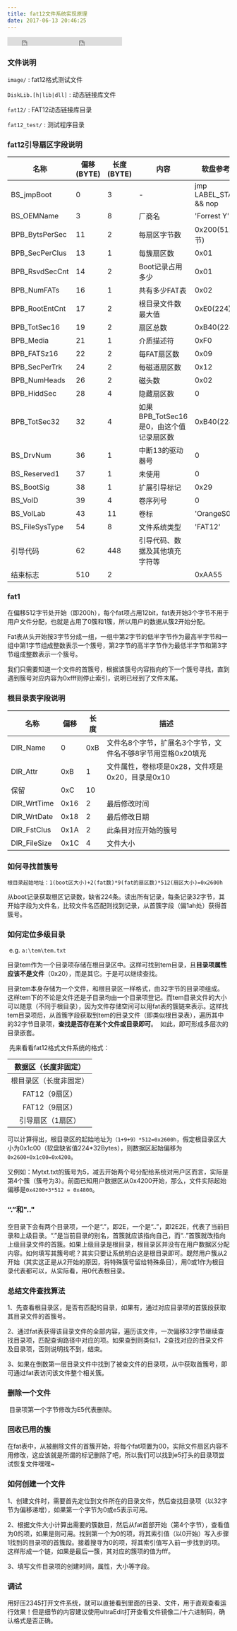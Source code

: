 ```yaml
---
title: fat12文件系统实现原理
date: 2017-06-13 20:46:25
---
```


​<iframe src="https://ghbtns.com/github-btn.html?user=imtypist&repo=fat12&type=star&count=true" frameborder="0" scrolling="0" width="90px" height="20px"></iframe><iframe src="https://ghbtns.com/github-btn.html?user=imtypist&repo=fat12&type=fork&count=true" frameborder="0" scrolling="0" width="170px" height="20px"></iframe>

### 文件说明

`image/` : fat12格式测试文件

`DiskLib.[h|lib|dll]` : 动态链接库文件

`fat12/` : FAT12动态链接库目录

`fat12_test/` : 测试程序目录

### fat12引导扇区字段说明

<!-- more -->

| 名称             | 偏移(BYTE) | 长度(BYTE) | 内容                         | 软盘参考值                  |
| -------------- | -------- | -------- | -------------------------- | ---------------------- |
| BS_jmpBoot     | 0        | 3        | -                          | jmp LABEL_START && nop |
| BS_OEMName     | 3        | 8        | 厂商名                        | 'Forrest Y'            |
| BPB_BytsPerSec | 11       | 2        | 每扇区字节数                     | 0x200(512字节)           |
| BPB_SecPerClus | 13       | 1        | 每簇扇区数                      | 0x01                   |
| BPB_RsvdSecCnt | 14       | 2        | Boot记录占用多少                 | 0x01                   |
| BPB_NumFATs    | 16       | 1        | 共有多少FAT表                   | 0x02                   |
| BPB_RootEntCnt | 17       | 2        | 根目录文件数最大值                  | 0xE0(224)              |
| BPB_TotSec16   | 19       | 2        | 扇区总数                       | 0xB40(2280)            |
| BPB_Media      | 21       | 1        | 介质描述符                      | 0xF0                   |
| BPB_FATSz16    | 22       | 2        | 每FAT扇区数                    | 0x09                   |
| BPB_SecPerTrk  | 24       | 2        | 每磁道扇区数                     | 0x12                   |
| BPB_NumHeads   | 26       | 2        | 磁头数                        | 0x02                   |
| BPB_HiddSec    | 28       | 4        | 隐藏扇区数                      | 0                      |
| BPB_TotSec32   | 32       | 4        | 如果BPB_TotSec16是0，由这个值记录扇区数 | 0xB40(2280)            |
| BS_DrvNum      | 36       | 1        | 中断13的驱动器号                  | 0                      |
| BS_Reserved1   | 37       | 1        | 未使用                        | 0                      |
| BS_BootSig     | 38       | 1        | 扩展引导标记                     | 0x29                   |
| BS_VolD        | 39       | 4        | 卷序列号                       | 0                      |
| BS_VolLab      | 43       | 11       | 卷标                         | 'OrangeS0.02'          |
| BS_FileSysType | 54       | 8        | 文件系统类型                     | 'FAT12'                |
| 引导代码           | 62       | 448      | 引导代码、数据及其他填充字符等            |                        |
| 结束标志           | 510      | 2        |                            | 0xAA55                 |

### fat1

​	在偏移512字节处开始（即200h），每个fat项占用12bit，fat表开始3个字节不用于用户文件分配，也就是占用了0簇和1簇，所以用户的数据从簇2开始分配。

​	Fat表从头开始按3字节分成一组，一组中第2字节的低半字节作为最高半字节和一组中第1字节组成整数表示一个簇号，第2字节的高半字节作为最低半字节和第3字节组成整数表示一个簇号。

​	我们只需要知道一个文件的首簇号，根据该簇号内容指向的下一个簇号寻找，直到遇到簇号对应内容为0xfff则停止索引，说明已经到了文件末尾。

### 根目录表字段说明

| 名称           | 偏移   | 长度   | 描述                                |
| ------------ | ---- | ---- | --------------------------------- |
| DIR_Name     | 0    | 0xB  | 文件名8个字节，扩展名3个字节，文件名不够8字节用空格0x20填充 |
| DIR_Attr     | 0xB  | 1    | 文件属性，卷标项是0x28，文件项是0x20，目录是0x10    |
| 保留           | 0xC  | 10   |                                   |
| DIR_WrtTime  | 0x16 | 2    | 最后修改时间                            |
| DIR_WrtDate  | 0x18 | 2    | 最后修改日期                            |
| DIR_FstClus  | 0x1A | 2    | 此条目对应开始的簇号                        |
| DIR_FileSize | 0x1C | 4    | 文件大小                              |

### 如何寻找首簇号

​	`根目录起始地址：1(boot区大小)+2(fat数)*9(fat的扇区数)*512(扇区大小)=0x2600h` 

​	从boot记录获取根区记录数，缺省224条。读出所有记录，每条记录32字节，其开始字段为文件名，比较文件名匹配则找到记录，从首簇字段（偏1ah处）获得首簇号。

### 如何定位多级目录

​	e.g. `a:\tem\tem.txt`

​	目录tem作为一个目录项存储在根目录区中。这样可找到tem目录，且**目录项属性应该不是文件**（0x20），而是其它。于是可以继续查找。

​	目录tem本身存储为一个文件，和根目录区一样格式，由32字节的目录项组成。这样tem下的不论是文件还是子目录均由一个目录项登记。而tem目录文件的大小可以随意（不同于根目录），因为文件存储空间可以用fat表的簇链来表示。这样找tem目录项后，从首簇字段获取到tem的目录文件（即类似根目录表），遍历其中的32字节目录项，**查找是否存在某个文件或目录即可**。  如此，即可形成多层次的目录嵌套。

​	先来看看fat12格式文件系统的格式：

| 数据区（长度非固定）  |
| :---------: |
| 根目录区（长度非固定） |
| FAT12（9扇区）  |
| FAT12（9扇区）  |
|  引导扇区（1扇区）  |

​	可以计算得出，根目录区的起始地址为`（1+9+9）*512=0x2600h`，假定根目录区大小为0x1c00（软盘缺省值224*32Bytes），则数据区起始偏移为`0x2600+0x1c00=0x4200`。

​	又例如：Mytxt.txt的簇号为5，减去开始两个号分配给系统对用户区而言，实际是第4个簇（簇号为3）。前面已知用户数据区从0x4200开始，那么，文件实际起始偏移是`0x4200+3*512 = 0x4800`。

### “.”和".."

​	空目录下会有两个目录项，一个是“.”，即2E，一个是“..”，即2E2E，代表了当前目录和上级目录。“.”是当前目录的别名，首簇就应该指向自己，而“..”首簇就改指向上级目录文件的首簇。如果上级目录是根目录，根目录区并没有在用户数据区分配内容。如何填写其簇号呢？其实只要让系统明白这是根目录即可。既然用户簇从2开始（其实这正是从2开始的原因，将特殊簇号留给特殊条目），用0或1作为根目录代表都可以，从实际看，用0代表根目录。

### 总结文件查找算法

1、先查看根目录区，是否有匹配的目录，如果有，通过对应目录项的首簇段获取其目录文件的首簇号。

2、通过fat表获得该目录文件的全部内容，遍历该文件，一次偏移32字节继续查找目录项，匹配查询路径中对应的项。如果查到则类似1，2查找对应的目录文件及目录项，否则说明找不到，结束。

3、如果在倒数第一层目录文件中找到了被查文件的目录项，从中获取首簇号，即可通过fat表访问该文件整个相关簇。

### 删除一个文件

​	目录项第一个字节修改为E5代表删除。

### 回收已用的簇

​	在fat表中，从被删除文件的首簇开始，将每个fat项置为00，实际文件扇区内容不用修改，这应该就是所谓的标记删除了吧，所以我们可以找到e5打头的目录项尝试恢复文件嘿嘿~

### 如何创建一个文件

1、创建文件时，需要首先定位到文件所在的目录文件，然后查找目录项（以32字节为偏移递增），如果第一个字节为0或e5表示可用。

2、根据文件大小计算出需要的簇数目，然后从fat首部开始（第4个字节），查看值为0的项，如果是则可用。找到第一个为0的项，将其索引值（以0开始）写入步骤1找到的目录项的首簇段。接着搜寻为0的项，将其索引值写入前一步找到的项。这样形成一个链，如果是最后一簇，其对应的簇项的值为fff。

3、填写文件目录项的创建时间，属性，大小等字段。

### 调试

用好压2345打开文件系统，就可以直接看到里面的目录、文件，用于直观查看运行效果！但是细节的内容建议使用ultraEdit打开查看文件镜像二/十六进制码，确认格式是否正确。
